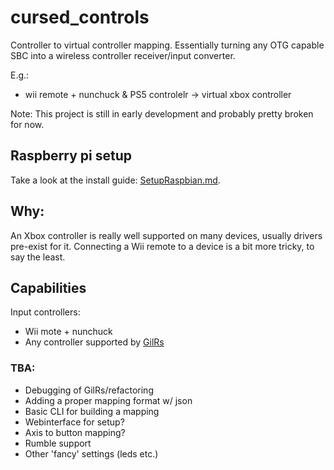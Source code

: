 # cursed_controls
Controller to virtual controller mapping. Essentially turning any OTG capable SBC into a wireless controller receiver/input converter.

E.g.:
- wii remote + nunchuck & PS5 controlelr -> virtual xbox controller

Note: This project is still in early development and probably pretty broken for now.

## Raspberry pi setup

Take a look at the install guide: [SetupRaspbian.md](SetupRaspbian.md).

## Why:

An Xbox controller is really well supported on many devices, usually drivers pre-exist for it.
Connecting a Wii remote to a device is a bit more tricky, to say the least.

## Capabilities

Input controllers:

- Wii mote + nunchuck
- Any controller supported by [GilRs](https://docs.rs/gilrs/latest/gilrs/)

### TBA:

- Debugging of GilRs/refactoring
- Adding a proper mapping format w/ json
- Basic CLI for building a mapping
- Webinterface for setup?
- Axis to button mapping?
- Rumble support
- Other 'fancy' settings (leds etc.)
